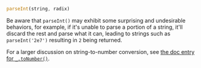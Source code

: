 ```javascript
parseInt(string, radix)
```

Be aware that `parseInt()` may exhibit some surprising and undesirable behaviors, for example, if it's unable to parse a portion of a string, it'll discard the rest and parse what it can, leading to strings such as `parseInt('2e7')` resulting in `2` being returned.

For a larger discussion on string-to-number conversion, see [the doc entry for `_.toNumber()`](#!/nolodash/toNumber).
